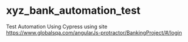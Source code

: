 # xyz_bank_automation_test

Test Automation Using Cypress using site https://www.globalsqa.com/angularJs-protractor/BankingProject/#/login
